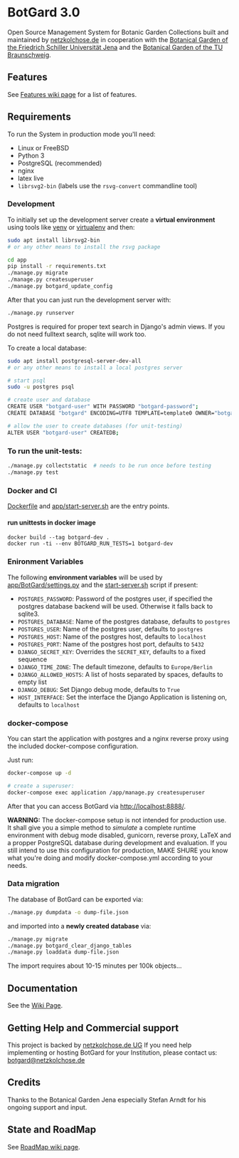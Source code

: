 # BotGard 3.0

Open Source Management System for Botanic Garden Collections
built and maintained by [netzkolchose.de](https://netzkolchose.de/) in cooperation with
the [Botanical Garden of the Friedrich Schiller Universität Jena](https://www.botanischergarten.uni-jena.de) and the
[Botanical Garden of the TU Braunschweig](https://www.tu-braunschweig.de/ifp/garten).


## Features

See [Features wiki page](https://github.com/netzkolchose/botgard/wiki/Features-(de)) for a list of features.


## Requirements

To run the System in production mode you'll need:
- Linux or FreeBSD 
- Python 3
- PostgreSQL (recommended)
- nginx
- latex live
- `librsvg2-bin` (labels use the `rsvg-convert` commandline tool)

### Development

To initially set up the development server create a **virtual environment** using tools like
[venv](https://docs.python.org/3/library/venv.html) 
or [virtualenv](https://virtualenv.pypa.io/en/stable/) and then:

```bash
sudo apt install librsvg2-bin
# or any other means to install the rsvg package

cd app
pip install -r requirements.txt
./manage.py migrate
./manage.py createsuperuser
./manage.py botgard_update_config
```

After that you can just run the development server with:
```bash
./manage.py runserver
```

Postgres is required for proper text search in Django's admin views.
If you do not need fulltext search, sqlite will work too.

To create a local database:
```bash
sudo apt install postgresql-server-dev-all
# or any other means to install a local postgres server

# start psql
sudo -u postgres psql

# create user and database
CREATE USER "botgard-user" WITH PASSWORD "botgard-password";
CREATE DATABASE "botgard" ENCODING=UTF8 TEMPLATE=template0 OWNER="botgard-user";

# allow the user to create databases (for unit-testing)
ALTER USER "botgard-user" CREATEDB;
```

### To run the unit-tests:

```bash
./manage.py collectstatic  # needs to be run once before testing
./manage.py test
```

### Docker and CI

[Dockerfile](/Dockerfile) and [app/start-server.sh](app/start-server.sh) 
are the entry points.

#### run unittests in docker image

```shell script
docker build --tag botgard-dev .
docker run -ti --env BOTGARD_RUN_TESTS=1 botgard-dev
```

### Enironment Variables

The following **environment variables** will be used by 
[app/BotGard/settings.py](app/BotGard/settings.py) and the [start-server.sh](app/start-server.sh) script if present:

- `POSTGRES_PASSWORD`: Password of the postgres user, 
  if specified the postgres database backend will be used. 
  Otherwise it falls back to sqlite3.
- `POSTGRES_DATABASE`: Name of the postgres database, defaults to `postgres`
- `POSTGRES_USER`: Name of the postgres user, defaults to `postgres`
- `POSTGRES_HOST`: Name of the postgres host, defaults to `localhost`
- `POSTGRES_PORT`: Name of the postgres host port, defaults to `5432`
- `DJANGO_SECRET_KEY`: Overrides the `SECRET_KEY`, defaults to a fixed sequence
- `DJANGO_TIME_ZONE`: The default timezone, defaults to `Europe/Berlin`
- `DJANGO_ALLOWED_HOSTS`: A list of hosts separated by spaces, defaults to empty list
- `DJANGO_DEBUG`: Set Django debug mode, defaults to `True`
- `HOST_INTERFACE`: Set the interface the Django Application is listening on, defaults to `localhost`

### docker-compose

You can start the application with postgres and a nginx reverse proxy using the
included docker-compose configuration.

Just run:

```bash
docker-compose up -d

# create a superuser:
docker-compose exec application /app/manage.py createsuperuser
```

After that you can access BotGard via [http://localhost:8888/](http://localhost:8888/).

**WARNING:**
The docker-compose setup is not intended for production use. It shall give you
a simple method to _simulate_ a complete runtime environment with debug mode
disabled, gunicorn, reverse proxy, LaTeX and a propper PostgreSQL database
during development and evaluation. If you still intend to use this
configuration for production, MAKE SHURE you know what you're doing and modify
docker-compose.yml according to your needs.

### Data migration

The database of BotGard can be exported via:
```bash
./manage.py dumpdata -o dump-file.json
```

and imported into a **newly created database** via:

```bash
./manage.py migrate
./manage.py botgard_clear_django_tables
./manage.py loaddata dump-file.json
```

The import requires about 10-15 minutes per 100k objects...


## Documentation

See the [Wiki Page](https://github.com/netzkolchose/botgard/wiki).

## Getting Help and Commercial support

This project is backed by [netzkolchose.de UG](https://netzkolchose.de/)
If you need help implementing or hosting BotGard for your Institution,
please contact us: botgard@netzkolchose.de

## Credits

Thanks to the Botanical Garden Jena especially Stefan Arndt for his ongoing support and input.

## State and RoadMap

See [RoadMap wiki page](https://github.com/netzkolchose/botgard/wiki/Road-Map).
